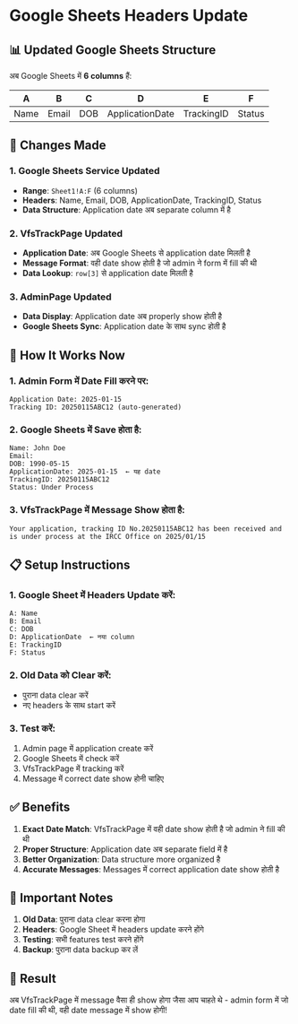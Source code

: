 # Google Sheets Headers Update

## 📊 Updated Google Sheets Structure

अब Google Sheets में **6 columns** हैं:

| A | B | C | D | E | F |
|---|---|---|---|---|---|
| Name | Email | DOB | ApplicationDate | TrackingID | Status |

## 🔄 Changes Made

### 1. Google Sheets Service Updated
- **Range**: `Sheet1!A:F` (6 columns)
- **Headers**: Name, Email, DOB, ApplicationDate, TrackingID, Status
- **Data Structure**: Application date अब separate column में है

### 2. VfsTrackPage Updated
- **Application Date**: अब Google Sheets से application date मिलती है
- **Message Format**: वही date show होती है जो admin ने form में fill की थी
- **Data Lookup**: `row[3]` से application date मिलती है

### 3. AdminPage Updated
- **Data Display**: Application date अब properly show होती है
- **Google Sheets Sync**: Application date के साथ sync होती है

## 🎯 How It Works Now

### 1. Admin Form में Date Fill करने पर:
```
Application Date: 2025-01-15
Tracking ID: 20250115ABC12 (auto-generated)
```

### 2. Google Sheets में Save होता है:
```
Name: John Doe
Email: 
DOB: 1990-05-15
ApplicationDate: 2025-01-15  ← यह date
TrackingID: 20250115ABC12
Status: Under Process
```

### 3. VfsTrackPage में Message Show होता है:
```
Your application, tracking ID No.20250115ABC12 has been received and is under process at the IRCC Office on 2025/01/15
```

## 📋 Setup Instructions

### 1. Google Sheet में Headers Update करें:
```
A: Name
B: Email  
C: DOB
D: ApplicationDate  ← नया column
E: TrackingID
F: Status
```

### 2. Old Data को Clear करें:
- पुराना data clear करें
- नए headers के साथ start करें

### 3. Test करें:
1. Admin page में application create करें
2. Google Sheets में check करें
3. VfsTrackPage में tracking करें
4. Message में correct date show होनी चाहिए

## ✅ Benefits

1. **Exact Date Match**: VfsTrackPage में वही date show होती है जो admin ने fill की थी
2. **Proper Structure**: Application date अब separate field में है
3. **Better Organization**: Data structure more organized है
4. **Accurate Messages**: Messages में correct application date show होती है

## 🚨 Important Notes

1. **Old Data**: पुराना data clear करना होगा
2. **Headers**: Google Sheet में headers update करने होंगे
3. **Testing**: सभी features test करने होंगे
4. **Backup**: पुराना data backup कर लें

## 🎉 Result

अब VfsTrackPage में message वैसा ही show होगा जैसा आप चाहते थे - admin form में जो date fill की थी, वही date message में show होगी!

